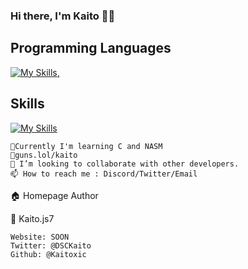 ### Hi there, I'm Kaito 🐱‍🐉

<!--
**Kaitoxic/Kaitoxic** is a ✨ _special_ ✨ repository because its `README.md` (this file) appears on your GitHub profile.

Here are some ideas to get you started:
-->
<h2>Programming Languages</h2>


[![My Skills](https://skillicons.dev/icons?i=js,py,c,wasm,html,css,processing),](https://skillicons.dev)</br>
<h2>Skills</h2>

[![My Skills](https://skillicons.dev/icons?i=pr)](https://skillicons.dev)</br>

    🌱Currently I'm learning C and NASM
    💎guns.lol/kaito
    👯 I’m looking to collaborate with other developers.
    📫 How to reach me : Discord/Twitter/Email

🏠 Homepage
Author

👤 Kaito.js7

    Website: SOON
    Twitter: @DSCKaito
    Github: @Kaitoxic


